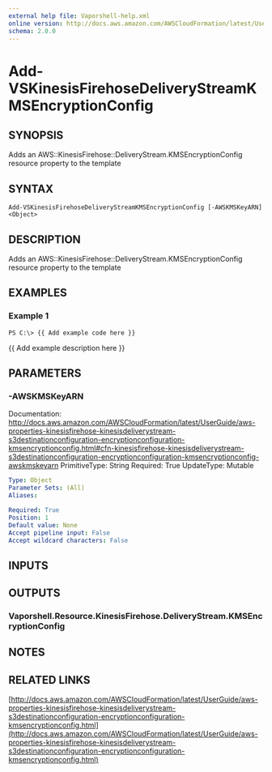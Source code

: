 ```yaml
---
external help file: Vaporshell-help.xml
online version: http://docs.aws.amazon.com/AWSCloudFormation/latest/UserGuide/aws-properties-kinesisfirehose-kinesisdeliverystream-s3destinationconfiguration-encryptionconfiguration-kmsencryptionconfig.html
schema: 2.0.0
---
```


# Add-VSKinesisFirehoseDeliveryStreamKMSEncryptionConfig

## SYNOPSIS
Adds an AWS::KinesisFirehose::DeliveryStream.KMSEncryptionConfig resource property to the template

## SYNTAX

```
Add-VSKinesisFirehoseDeliveryStreamKMSEncryptionConfig [-AWSKMSKeyARN] <Object>
```

## DESCRIPTION
Adds an AWS::KinesisFirehose::DeliveryStream.KMSEncryptionConfig resource property to the template

## EXAMPLES

### Example 1
```
PS C:\> {{ Add example code here }}
```

{{ Add example description here }}

## PARAMETERS

### -AWSKMSKeyARN
Documentation: http://docs.aws.amazon.com/AWSCloudFormation/latest/UserGuide/aws-properties-kinesisfirehose-kinesisdeliverystream-s3destinationconfiguration-encryptionconfiguration-kmsencryptionconfig.html#cfn-kinesisfirehose-kinesisdeliverystream-s3destinationconfiguration-encryptionconfiguration-kmsencryptionconfig-awskmskeyarn
PrimitiveType: String
Required: True
UpdateType: Mutable

```yaml
Type: Object
Parameter Sets: (All)
Aliases: 

Required: True
Position: 1
Default value: None
Accept pipeline input: False
Accept wildcard characters: False
```

## INPUTS

## OUTPUTS

### Vaporshell.Resource.KinesisFirehose.DeliveryStream.KMSEncryptionConfig

## NOTES

## RELATED LINKS

[http://docs.aws.amazon.com/AWSCloudFormation/latest/UserGuide/aws-properties-kinesisfirehose-kinesisdeliverystream-s3destinationconfiguration-encryptionconfiguration-kmsencryptionconfig.html](http://docs.aws.amazon.com/AWSCloudFormation/latest/UserGuide/aws-properties-kinesisfirehose-kinesisdeliverystream-s3destinationconfiguration-encryptionconfiguration-kmsencryptionconfig.html)


